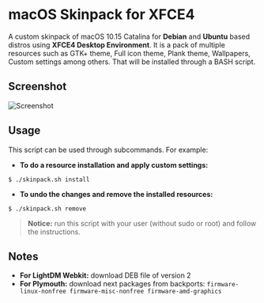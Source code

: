 # macOS Skinpack for XFCE4

A custom skinpack of macOS 10.15 Catalina for **Debian** and **Ubuntu** based distros using **XFCE4 Desktop Environment**. It is a pack of multiple resources such as GTK+ theme, Full icon theme, Plank theme, Wallpapers, Custom settings among others. That will be installed through a BASH script.

## Screenshot

![Screenshot](https://raw.githubusercontent.com/libredeb/xfce4-macOS_skinpack/master/images/screenshot.png)

## Usage

This script can be used through subcommands. For example:

* **To do a resource installation and apply custom settings:**
```
$ ./skinpack.sh install
```

* **To undo the changes and remove the installed resources:**
```
$ ./skinpack.sh remove
```

> **Notice:** run this script with your user (without sudo or root) and follow the instructions.

## Notes

* **For LightDM Webkit:** download DEB file of version 2
* **For Plymouth:** download next packages from backports: `firmware-linux-nonfree firmware-misc-nonfree firmware-amd-graphics`